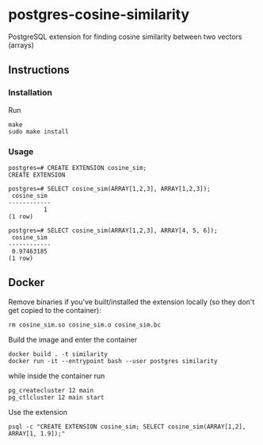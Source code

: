 # postgres-cosine-similarity

PostgreSQL extension for finding cosine similarity between two vectors (arrays)

## Instructions

### Installation

Run 
```
make
sudo make install
```

### Usage

```
postgres=# CREATE EXTENSION cosine_sim;
CREATE EXTENSION

postgres=# SELECT cosine_sim(ARRAY[1,2,3], ARRAY[1,2,3]);
 cosine_sim 
------------
          1
(1 row)

postgres=# SELECT cosine_sim(ARRAY[1,2,3], ARRAY[4, 5, 6]);
 cosine_sim 
------------
 0.97463185
(1 row)
```

## Docker

Remove binaries if you've built/installed the extension locally (so they don't get copied to the container):

```
rm cosine_sim.so cosine_sim.o cosine_sim.bc
```

Build the image and enter the container

```
docker build . -t similarity
docker run -it --entrypoint bash --user postgres similarity
```

while inside the container run

```
pg_createcluster 12 main
pg_ctlcluster 12 main start
```

Use the extension

```
psql -c "CREATE EXTENSION cosine_sim; SELECT cosine_sim(ARRAY[1,2], ARRAY[1, 1.9]);"
```
